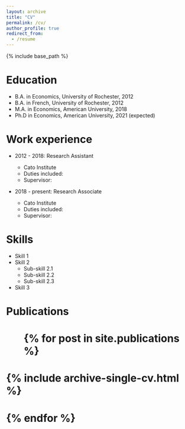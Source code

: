 ```yaml
---
layout: archive
title: "CV"
permalink: /cv/
author_profile: true
redirect_from:
  - /resume
---
```


{% include base_path %}

Education
======
* B.A. in Economics, University of Rochester, 2012
* B.A. in French, University of Rochester, 2012
* M.A. in Economics, American University, 2018
* Ph.D in Economics, American University, 2021 (expected)

Work experience
======
* 2012 - 2018: Research Assistant
  * Cato Institute
  * Duties included: 
  * Supervisor: 

* 2018 - present: Research Associate
  * Cato Institute
  * Duties included: 
  * Supervisor: 
  
Skills
======
* Skill 1
* Skill 2
  * Sub-skill 2.1
  * Sub-skill 2.2
  * Sub-skill 2.3
* Skill 3

Publications
======
 # <ul>{% for post in site.publications %}
 #   {% include archive-single-cv.html %}
 # {% endfor %}</ul>
  

  

